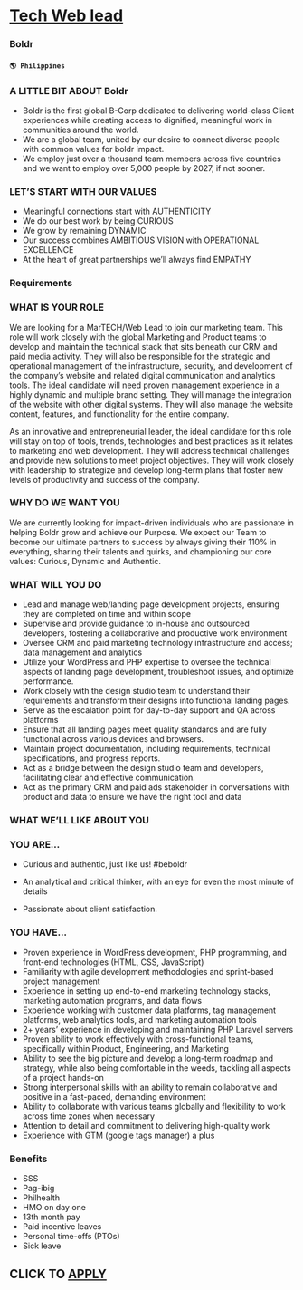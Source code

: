 # [Tech Web lead](https://www.remotewlb.com/apply/tech-web-lead-88268)  
### Boldr  
#### `🌎 Philippines`  

### A LITTLE BIT ABOUT Boldr

  * Boldr is the first global B-Corp dedicated to delivering world-class Client experiences while creating access to dignified, meaningful work in communities around the world.
  * We are a global team, united by our desire to connect diverse people with common values for boldr impact. 
  * We employ just over a thousand team members across five countries and we want to employ over 5,000 people by 2027, if not sooner.

### LET’S START WITH OUR VALUES

  * Meaningful connections start with AUTHENTICITY
  * We do our best work by being CURIOUS
  * We grow by remaining DYNAMIC
  * Our success combines AMBITIOUS VISION with OPERATIONAL EXCELLENCE 
  * At the heart of great partnerships we’ll always find EMPATHY

### Requirements

### WHAT IS YOUR ROLE

We are looking for a MarTECH/Web Lead to join our marketing team. This role will work closely with the global Marketing and Product teams to develop and maintain the technical stack that sits beneath our CRM and paid media activity. They will also be responsible for the strategic and operational management of the infrastructure, security, and development of the company’s website and related digital communication and analytics tools. The ideal candidate will need proven management experience in a highly dynamic and multiple brand setting. They will manage the integration of the website with other digital systems. They will also manage the website content, features, and functionality for the entire company.

As an innovative and entrepreneurial leader, the ideal candidate for this role will stay on top of tools, trends, technologies and best practices as it relates to marketing and web development. They will address technical challenges and provide new solutions to meet project objectives. They will work closely with leadership to strategize and develop long-term plans that foster new levels of productivity and success of the company.

### WHY DO WE WANT YOU

We are currently looking for impact-driven individuals who are passionate in helping Boldr grow and achieve our Purpose. We expect our Team to become our ultimate partners to success by always giving their 110% in everything, sharing their talents and quirks, and championing our core values: Curious, Dynamic and Authentic.

### WHAT WILL YOU DO

  * Lead and manage web/landing page development projects, ensuring they are completed on time and within scope
  * Supervise and provide guidance to in-house and outsourced developers, fostering a collaborative and productive work environment
  * Oversee CRM and paid marketing technology infrastructure and access; data management and analytics
  * Utilize your WordPress and PHP expertise to oversee the technical aspects of landing page development, troubleshoot issues, and optimize performance.
  * Work closely with the design studio team to understand their requirements and transform their designs into functional landing pages.
  * Serve as the escalation point for day-to-day support and QA across platforms
  * Ensure that all landing pages meet quality standards and are fully functional across various devices and browsers.
  * Maintain project documentation, including requirements, technical specifications, and progress reports.
  * Act as a bridge between the design studio team and developers, facilitating clear and effective communication.
  * Act as the primary CRM and paid ads stakeholder in conversations with product and data to ensure we have the right tool and data

### WHAT WE’LL LIKE ABOUT YOU

###  YOU ARE…

  * Curious and authentic, just like us! #beboldr 

  * An analytical and critical thinker, with an eye for even the most minute of details
  * Passionate about client satisfaction.  

### YOU HAVE…  

  * Proven experience in WordPress development, PHP programming, and front-end technologies (HTML, CSS, JavaScript)
  * Familiarity with agile development methodologies and sprint-based project management
  * Experience in setting up end-to-end marketing technology stacks, marketing automation programs, and data flows
  * Experience working with customer data platforms, tag management platforms, web analytics tools, and marketing automation tools
  * 2+ years’ experience in developing and maintaining PHP Laravel servers
  * Proven ability to work effectively with cross-functional teams, specifically within Product, Engineering, and Marketing
  * Ability to see the big picture and develop a long-term roadmap and strategy, while also being comfortable in the weeds, tackling all aspects of a project hands-on
  * Strong interpersonal skills with an ability to remain collaborative and positive in a fast-paced, demanding environment
  * Ability to collaborate with various teams globally and flexibility to work across time zones when necessary
  * Attention to detail and commitment to delivering high-quality work
  * Experience with GTM (google tags manager) a plus

### Benefits

  * SSS
  * Pag-ibig
  * Philhealth
  * HMO on day one
  * 13th month pay
  * Paid incentive leaves
  * Personal time-offs (PTOs)
  * Sick leave

  
## CLICK TO [APPLY](https://www.remotewlb.com/apply/tech-web-lead-88268)

